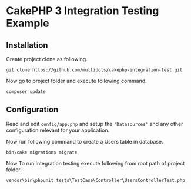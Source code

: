 # CakePHP 3 Integration Testing Example

## Installation

Create project clone as following.

`git clone https://github.com/multidots/cakephp-integration-test.git`

Now go to project folder and execute following command.

`composer update`

## Configuration

Read and edit `config/app.php` and setup the `'Datasources'` and any other
configuration relevant for your application.


Now run following command to create a Users table in database.

`bin\cake migrations migrate`

Now To run Integration testing execute following from root path of project folder.

`vendor\bin\phpunit tests\TestCase\Controller\UsersControllerTest.php`

